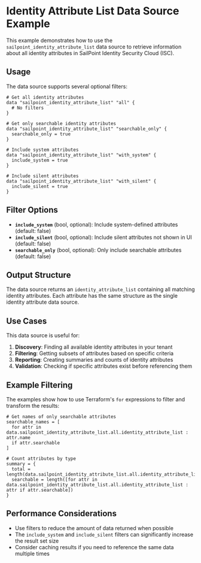 # Identity Attribute List Data Source Example

This example demonstrates how to use the `sailpoint_identity_attribute_list` data source to retrieve information about all identity attributes in SailPoint Identity Security Cloud (ISC).

## Usage

The data source supports several optional filters:

```hcl
# Get all identity attributes
data "sailpoint_identity_attribute_list" "all" {
  # No filters
}

# Get only searchable identity attributes
data "sailpoint_identity_attribute_list" "searchable_only" {
  searchable_only = true
}

# Include system attributes
data "sailpoint_identity_attribute_list" "with_system" {
  include_system = true
}

# Include silent attributes  
data "sailpoint_identity_attribute_list" "with_silent" {
  include_silent = true
}
```

## Filter Options

- **`include_system`** (bool, optional): Include system-defined attributes (default: false)
- **`include_silent`** (bool, optional): Include silent attributes not shown in UI (default: false)  
- **`searchable_only`** (bool, optional): Only include searchable attributes (default: false)

## Output Structure

The data source returns an `identity_attribute_list` containing all matching identity attributes. Each attribute has the same structure as the single identity attribute data source.

## Use Cases

This data source is useful for:

1. **Discovery**: Finding all available identity attributes in your tenant
2. **Filtering**: Getting subsets of attributes based on specific criteria
3. **Reporting**: Creating summaries and counts of identity attributes
4. **Validation**: Checking if specific attributes exist before referencing them

## Example Filtering

The examples show how to use Terraform's `for` expressions to filter and transform the results:

```hcl
# Get names of only searchable attributes
searchable_names = [
  for attr in data.sailpoint_identity_attribute_list.all.identity_attribute_list : attr.name
  if attr.searchable
]

# Count attributes by type
summary = {
  total = length(data.sailpoint_identity_attribute_list.all.identity_attribute_list)
  searchable = length([for attr in data.sailpoint_identity_attribute_list.all.identity_attribute_list : attr if attr.searchable])
}
```

## Performance Considerations

- Use filters to reduce the amount of data returned when possible
- The `include_system` and `include_silent` filters can significantly increase the result set size
- Consider caching results if you need to reference the same data multiple times